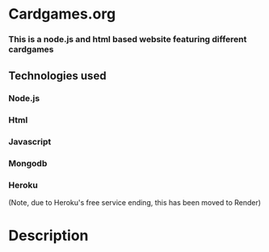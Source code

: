 # Cardgames.org

### This is a node.js and html based website featuring different cardgames

## Technologies used

### Node.js

### Html

### Javascript

### Mongodb

### Heroku

(Note, due to Heroku's free service ending, this has been moved to Render)

# Description
